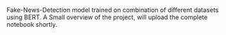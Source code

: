 Fake-News-Detection model trained on combination of different datasets using BERT.
A Small overview of the project, will upload the complete notebook shortly.
